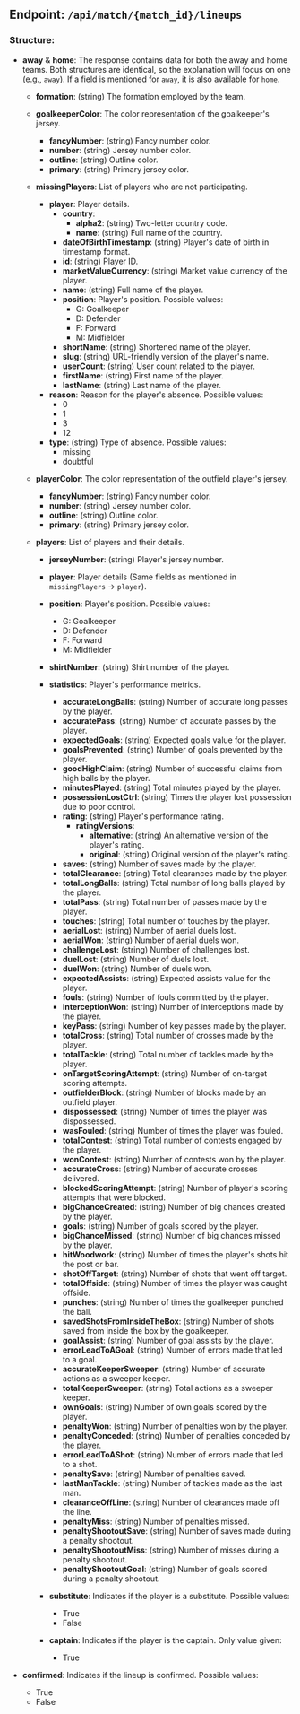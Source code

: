 ## Endpoint: `/api/match/{match_id}/lineups`

### Structure:

- **away** & **home**: The response contains data for both the away and home teams. Both structures are identical, so the explanation will focus on one (e.g., `away`). If a field is mentioned for `away`, it is also available for `home`.

    - **formation**: (string) The formation employed by the team.

    - **goalkeeperColor**: The color representation of the goalkeeper's jersey.
        - **fancyNumber**: (string) Fancy number color.
        - **number**: (string) Jersey number color.
        - **outline**: (string) Outline color.
        - **primary**: (string) Primary jersey color.

    - **missingPlayers**: List of players who are not participating.
        - **player**: Player details.
            - **country**:
                - **alpha2**: (string) Two-letter country code.
                - **name**: (string) Full name of the country.
            - **dateOfBirthTimestamp**: (string) Player's date of birth in timestamp format.
            - **id**: (string) Player ID.
            - **marketValueCurrency**: (string) Market value currency of the player.
            - **name**: (string) Full name of the player.
            - **position**: Player's position. Possible values:
                - G: Goalkeeper
                - D: Defender
                - F: Forward
                - M: Midfielder
            - **shortName**: (string) Shortened name of the player.
            - **slug**: (string) URL-friendly version of the player's name.
            - **userCount**: (string) User count related to the player.
            - **firstName**: (string) First name of the player.
            - **lastName**: (string) Last name of the player.
        - **reason**: Reason for the player's absence. Possible values:
            - 0
            - 1
            - 3
            - 12
        - **type**: (string) Type of absence. Possible values:
            - missing
            - doubtful

    - **playerColor**: The color representation of the outfield player's jersey.
        - **fancyNumber**: (string) Fancy number color.
        - **number**: (string) Jersey number color.
        - **outline**: (string) Outline color.
        - **primary**: (string) Primary jersey color.

    - **players**: List of players and their details.
        - **jerseyNumber**: (string) Player's jersey number.
        - **player**: Player details (Same fields as mentioned in `missingPlayers` -> `player`).
        - **position**: Player's position. Possible values:
            - G: Goalkeeper
            - D: Defender
            - F: Forward
            - M: Midfielder
        - **shirtNumber**: (string) Shirt number of the player.
        - **statistics**: Player's performance metrics.
            - **accurateLongBalls**: (string) Number of accurate long passes by the player.
            - **accuratePass**: (string) Number of accurate passes by the player.
            - **expectedGoals**: (string) Expected goals value for the player.
            - **goalsPrevented**: (string) Number of goals prevented by the player.
            - **goodHighClaim**: (string) Number of successful claims from high balls by the player.
            - **minutesPlayed**: (string) Total minutes played by the player.
            - **possessionLostCtrl**: (string) Times the player lost possession due to poor control.
            - **rating**: (string) Player's performance rating.
                - **ratingVersions**:
                    - **alternative**: (string) An alternative version of the player's rating.
                    - **original**: (string) Original version of the player's rating.
            - **saves**: (string) Number of saves made by the player.
            - **totalClearance**: (string) Total clearances made by the player.
            - **totalLongBalls**: (string) Total number of long balls played by the player.
            - **totalPass**: (string) Total number of passes made by the player.
            - **touches**: (string) Total number of touches by the player.
            - **aerialLost**: (string) Number of aerial duels lost.
            - **aerialWon**: (string) Number of aerial duels won.
            - **challengeLost**: (string) Number of challenges lost.
            - **duelLost**: (string) Number of duels lost.
            - **duelWon**: (string) Number of duels won.
            - **expectedAssists**: (string) Expected assists value for the player.
            - **fouls**: (string) Number of fouls committed by the player.
            - **interceptionWon**: (string) Number of interceptions made by the player.
            - **keyPass**: (string) Number of key passes made by the player.
            - **totalCross**: (string) Total number of crosses made by the player.
            - **totalTackle**: (string) Total number of tackles made by the player.
            - **onTargetScoringAttempt**: (string) Number of on-target scoring attempts.
            - **outfielderBlock**: (string) Number of blocks made by an outfield player.
            - **dispossessed**: (string) Number of times the player was dispossessed.
            - **wasFouled**: (string) Number of times the player was fouled.
            - **totalContest**: (string) Total number of contests engaged by the player.
            - **wonContest**: (string) Number of contests won by the player.
            - **accurateCross**: (string) Number of accurate crosses delivered.
            - **blockedScoringAttempt**: (string) Number of player's scoring attempts that were blocked.
            - **bigChanceCreated**: (string) Number of big chances created by the player.
            - **goals**: (string) Number of goals scored by the player.
            - **bigChanceMissed**: (string) Number of big chances missed by the player.
            - **hitWoodwork**: (string) Number of times the player's shots hit the post or bar.
            - **shotOffTarget**: (string) Number of shots that went off target.
            - **totalOffside**: (string) Number of times the player was caught offside.
            - **punches**: (string) Number of times the goalkeeper punched the ball.
            - **savedShotsFromInsideTheBox**: (string) Number of shots saved from inside the box by the goalkeeper.
            - **goalAssist**: (string) Number of goal assists by the player.
            - **errorLeadToAGoal**: (string) Number of errors made that led to a goal.
            - **accurateKeeperSweeper**: (string) Number of accurate actions as a sweeper keeper.
            - **totalKeeperSweeper**: (string) Total actions as a sweeper keeper.
            - **ownGoals**: (string) Number of own goals scored by the player.
            - **penaltyWon**: (string) Number of penalties won by the player.
            - **penaltyConceded**: (string) Number of penalties conceded by the player.
            - **errorLeadToAShot**: (string) Number of errors made that led to a shot.
            - **penaltySave**: (string) Number of penalties saved.
            - **lastManTackle**: (string) Number of tackles made as the last man.
            - **clearanceOffLine**: (string) Number of clearances made off the line.
            - **penaltyMiss**: (string) Number of penalties missed.
            - **penaltyShootoutSave**: (string) Number of saves made during a penalty shootout.
            - **penaltyShootoutMiss**: (string) Number of misses during a penalty shootout.
            - **penaltyShootoutGoal**: (string) Number of goals scored during a penalty shootout.

      - **substitute**: Indicates if the player is a substitute. Possible values:
          - True
          - False
      - **captain**: Indicates if the player is the captain. Only value given:
          - True

- **confirmed**: Indicates if the lineup is confirmed. Possible values:
    - True
    - False

